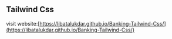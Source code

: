 
<h2>Tailwind Css</h2>

visit website:[https://libatalukdar.github.io/Banking-Tailwind-Css/](https://libatalukdar.github.io/Banking-Tailwind-Css/)